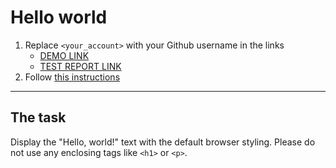 # Hello world
1. Replace `<your_account>` with your Github username in the links
    - [DEMO LINK](https://Frant22.github.io/layout_hello-world/) <br>
    - [TEST REPORT LINK](https://Frant22.github.io/layout_hello-world/report/html_report/)
2. Follow [this instructions](https://mate-academy.github.io/layout_task-guideline/)
___

## The task 
Display the "Hello, world!" text with the default browser styling. Please do not 
use any enclosing tags like `<h1>` or `<p>`.

